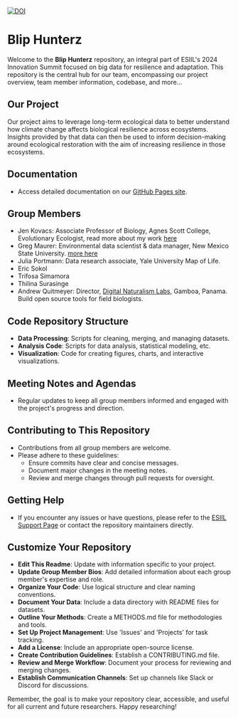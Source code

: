 [![DOI](https://zenodo.org/badge/800243545.svg)](https://zenodo.org/doi/10.5281/zenodo.11189031)

# Blip Hunterz

Welcome to the **Blip Hunterz** repository, an integral part of ESIIL's 2024 Innovation Summit focused on big data for resilience and adaptation. This repository is the central hub for our team, encompassing our project overview, team member information, codebase, and more...


## Our Project
Our project aims to leverage long-term ecological data to better understand how climate change affects biological resilience across ecosystems. Insights provided by that data can then be used to inform decision-making around ecological restoration with the aim of increasing resilience in those ecosystems. 


## Documentation
- Access detailed documentation on our [GitHub Pages site](https://your-gh-pages-url/).


## Group Members
- Jen Kovacs: Associate Professor of Biology, Agnes Scott College, Evolutionary Ecologist, read more about my work [here](https://jkovacs.agnesscott.org/)
- Greg Maurer: Environmental data scientist & data manager, New Mexico State University. [more here](https://greg.pronghorns.net)
- Julia Portmann: Data research associate, Yale University Map of Life.
- Eric Sokol
- Trifosa Simamora
- Thilina Surasinge
- Andrew Quitmeyer: Director, [Digital Naturalism Labs](https://www.dinalab.net/), Gamboa, Panama. Build open source tools for field biologists.


## Code Repository Structure
- **Data Processing**: Scripts for cleaning, merging, and managing datasets.
- **Analysis Code**: Scripts for data analysis, statistical modeling, etc.
- **Visualization**: Code for creating figures, charts, and interactive visualizations.

## Meeting Notes and Agendas
- Regular updates to keep all group members informed and engaged with the project's progress and direction.

## Contributing to This Repository
- Contributions from all group members are welcome.
- Please adhere to these guidelines:
  - Ensure commits have clear and concise messages.
  - Document major changes in the meeting notes.
  - Review and merge changes through pull requests for oversight.

## Getting Help
- If you encounter any issues or have questions, please refer to the [ESIIL Support Page](https://esiil-support-page-url/) or contact the repository maintainers directly.

## Customize Your Repository
- **Edit This Readme**: Update with information specific to your project.
- **Update Group Member Bios**: Add detailed information about each group member's expertise and role.
- **Organize Your Code**: Use logical structure and clear naming conventions.
- **Document Your Data**: Include a data directory with README files for datasets.
- **Outline Your Methods**: Create a METHODS.md file for methodologies and tools.
- **Set Up Project Management**: Use 'Issues' and 'Projects' for task tracking.
- **Add a License**: Include an appropriate open-source license.
- **Create Contribution Guidelines**: Establish a CONTRIBUTING.md file.
- **Review and Merge Workflow**: Document your process for reviewing and merging changes.
- **Establish Communication Channels**: Set up channels like Slack or Discord for discussions.

Remember, the goal is to make your repository clear, accessible, and useful for all current and future researchers. Happy researching!
